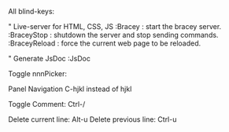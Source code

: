 All blind-keys:

" Live-server for HTML, CSS, JS
:Bracey		: start the bracey server.
:BraceyStop  	: shutdown the server and stop sending commands.
:BraceyReload	: force the current web page to be reloaded.

" Generate JsDoc
:JsDoc

Toggle nnnPicker: <F6>

Panel Navigation
C-hjkl instead of <C-w>hjkl

Toggle Comment: Ctrl-/

Delete current line: Alt-u
Delete previous line: Ctrl-u

